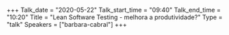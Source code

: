 +++
Talk_date = "2020-05-22"
Talk_start_time = "09:40"
Talk_end_time = "10:20"
Title = "Lean Software Testing - melhora a produtividade?"
Type = "talk"
Speakers = ["barbara-cabral"]
+++
